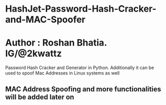 # HashJet-Password-Hash-Cracker-and-MAC-Spoofer
# Author : Roshan Bhatia. IG/@2kwattz
Password Hash Cracker and Generator in Python. Additionally it can be used to spoof Mac Addresses in Linux systems as well

## MAC Address Spoofing and more functionalities will be added later on

